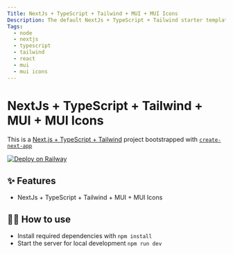 ```yaml
---
Title: NextJs + TypeScript + Tailwind + MUI + MUI Icons
Description: The default NextJs + TypeScript + Tailwind starter template
Tags:
  - node
  - nextjs
  - typescript
  - tailwind
  - react
  - mui
  - mui icons
---
```


# NextJs + TypeScript + Tailwind + MUI + MUI Icons

This is a [Next.js + TypeScript + Tailwind](https://nextjs.org/) project bootstrapped with [`create-next-app`](https://github.com/vercel/next.js/tree/canary/packages/create-next-app)

[![Deploy on Railway](https://railway.app/button.svg)](https://railway.app/template/NeiLty?referralCode=ySCnWl)

## ✨ Features

- NextJs + TypeScript + Tailwind + MUI + MUI Icons

## 💁‍♀️ How to use

- Install required dependencies with `npm install`
- Start the server for local development `npm run dev`
